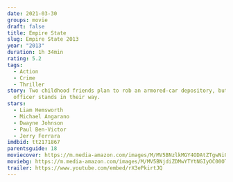 ```yaml
---
date: 2021-03-30
groups: movie
draft: false
title: Empire State
slug: Empire State 2013
year: "2013"
duration: 1h 34min
rating: 5.2
tags:
  - Action
  - Crime
  - Thriller
story: Two childhood friends plan to rob an armored-car depository, but an NYPD
  officer stands in their way.
stars:
  - Liam Hemsworth
  - Michael Angarano
  - Dwayne Johnson
  - Paul Ben-Victor
  - Jerry Ferrara
imdbid: tt2171867
parentsguide: 18
moviecover: https://m.media-amazon.com/images/M/MV5BNzlkMGY4ODAtZTgwNi00ZDlmLTk5YTMtYjkzZjRhZDhmMmM0XkEyXkFqcGdeQXVyNTAyODkwOQ@@._V1_FMjpg_UX736_.jpg
moviebg: https://m.media-amazon.com/images/M/MV5BNjdiZDMwYTYtNGIyOC00OTIzLTg1OTYtYTYwYjRlZDA3MDZjXkEyXkFqcGdeQXVyNTIzOTk5ODM@._V1_FMjpg_UX1280_.jpg
trailer: https://www.youtube.com/embed/rX3ePkirtJQ
---
```

